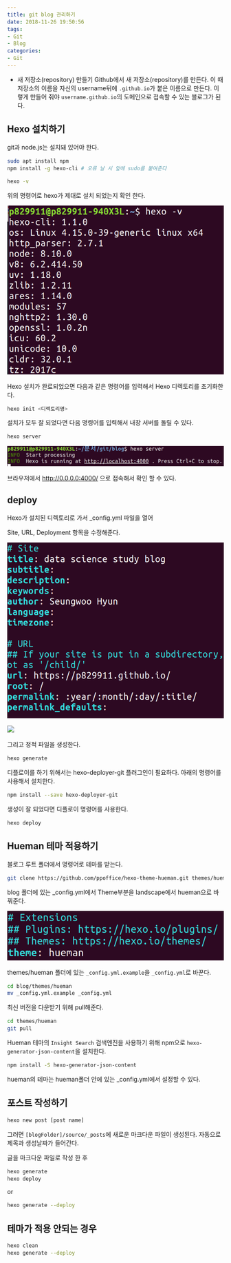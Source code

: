 ```yaml
---
title: git blog 관리하기
date: 2018-11-26 19:50:56
tags:
- Git
- Blog
categories:
- Git
---
```


- 새 저장소(repository) 만들기
  Github에서 새 저장소(repository)를 만든다. 이 때 저장소의 이름을 자신의 username뒤에 `.github.io`가 붙은 이름으로 만든다. 이렇게 만들어 줘야 `username.github.io`의 도메인으로 접속할 수 있는 블로그가 된다.

## **Hexo 설치하기**

git과 node.js는 설치돼 있어야 한다.

```bash
sudo apt install npm
npm install -g hexo-cli # 오류 날 시 앞에 sudo를 붙여준다
```

```bash
hexo -v
```

위의 명령어로 hexo가 제대로 설치 되었는지 확인 한다.

![](/images/1543077067324.png)

Hexo 설치가 완료되었으면 다음과 같은 명령어를 입력해서 Hexo 디렉토리를 초기화한다.

```bash
hexo init <디렉토리명>
```

설치가 모두 잘 되었다면 다음 명령어를 입력해서 내장 서버를 돌릴 수 있다.

```bash
hexo server
```

![](/images/1543077397697.png)

브라우저에서 http://0.0.0.0:4000/ 으로 접속해서 확인 할 수 있다.



## **deploy**

Hexo가 설치된 디렉토리로 가서 _config.yml 파일을 열어

Site, URL, Deployment 항목을 수정해준다.

![](/images/1543079100792.png)

![](/images/1543079046837.png)

그리고 정적 파일을 생성한다.

```bash
hexo generate
```

디플로이를 하기 위해서는 hexo-deployer-git 플러그인이 필요하다. 아래의 명령어를 사용해서 설치한다.

```bash
npm install --save hexo-deployer-git
```

생성이 잘 되었다면 디플로이 명령어를 사용한다.

```bash
hexo deploy
```



## Hueman 테마 적용하기

블로그 루트 폴더에서 명령어로 테마를 받는다.

```bash
git clone https://github.com/ppoffice/hexo-theme-hueman.git themes/hueman
```

blog 폴더에 있는 _config.yml에서 Theme부분을 landscape에서 hueman으로 바꿔준다.

![](/images/1543079535420.png)

themes/hueman 폴더에 있는 `_config.yml.example`을 `_config.yml`로 바꾼다.

```bash
cd blog/themes/hueman
mv _config.yml.example _config.yml
```

최신 버전을 다운받기 위해 pull해준다.

```bash
cd themes/hueman
git pull
```

Hueman 테마의 `Insight Search` 검색엔진을 사용하기 위해 npm으로 `hexo-generator-json-content`을 설치한다.

```bash
npm install -S hexo-generator-json-content
```

hueman의 테마는 hueman폴더 안에 있는 _config.yml에서 설정할 수 있다.



## 포스트 작성하기



```bash
hexo new post [post name]
```

그러면 `[blogFolder]/source/_posts`에 새로운 마크다운 파일이 생성된다.
자동으로 제목과 생성날짜가 들어간다.

글을 마크다운 파일로 작성 한 후

```bash
hexo generate
hexo deploy
```

or

```bash
hexo generate --deploy
```



## 테마가 적용 안되는 경우

```bash
hexo clean
hexo generate --deploy
```

